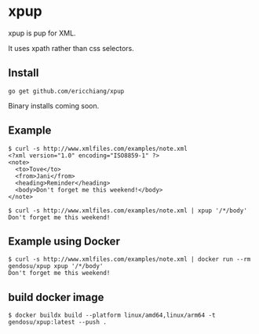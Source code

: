# xpup

xpup is pup for XML.

It uses xpath rather than css selectors.

## Install

```
go get github.com/ericchiang/xpup
```

Binary installs coming soon.

## Example

```
$ curl -s http://www.xmlfiles.com/examples/note.xml
<?xml version="1.0" encoding="ISO8859-1" ?>
<note>
  <to>Tove</to>
  <from>Jani</from>
  <heading>Reminder</heading>
  <body>Don't forget me this weekend!</body>
</note>
```

```
$ curl -s http://www.xmlfiles.com/examples/note.xml | xpup '/*/body'
Don't forget me this weekend!
```

## Example using Docker

```
$ curl -s http://www.xmlfiles.com/examples/note.xml | docker run --rm gendosu/xpup xpup '/*/body'
Don't forget me this weekend!
```

## build docker image

```
$ docker buildx build --platform linux/amd64,linux/arm64 -t gendosu/xpup:latest --push .
```
